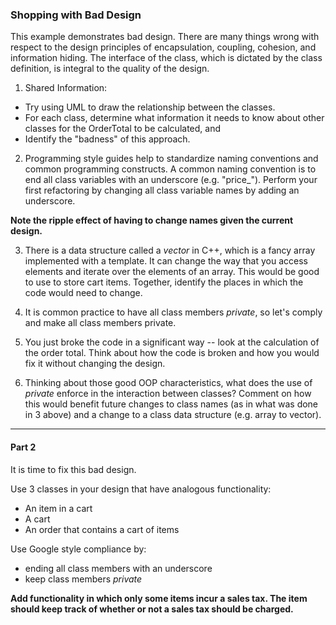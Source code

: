 ### Shopping with Bad Design

This example demonstrates bad design. There are many things wrong with respect to the design principles of encapsulation, coupling, cohesion, and information hiding. The interface of the class, which is dictated by the class definition, is integral to the quality of the design.

1. Shared Information:
  - Try using UML to draw the relationship between the classes.
  - For each class, determine what information it needs to know about other classes for the OrderTotal to be calculated, and
  - Identify the "badness" of this approach.

2. Programming style guides help to standardize naming conventions and common programming constructs. A common naming convention is to end all class variables with an underscore (e.g. "price_"). Perform your first refactoring by changing all class variable names by adding an underscore.

  **__Note the ripple effect of having to change names given the current design.__**

3. There is a data structure called a _vector_ in C++, which is a fancy array implemented with a template. It can change the way that you access elements and iterate over the elements of an array. This would be good to use to store cart items. Together, identify the places in which the code would need to change.

4. It is common practice to have all class members _private_, so let's comply and make all class members private.

5. You just broke the code in a significant way -- look at the calculation of the order total. Think about how the code is broken and how you would fix it without changing the design.

6. Thinking about those good OOP characteristics, what does the use of _private_ enforce in the interaction between classes? Comment on how this would benefit future changes to class names (as in what was done in 3 above) and a change to a class data structure (e.g. array to vector).

<hr>

#### Part 2

It is time to fix this bad design.

Use 3 classes in your design that have analogous functionality:
- An item in a cart
- A cart
- An order that contains a cart of items

Use Google style compliance by:
- ending all class members with an underscore
- keep class members _private_

**Add functionality in which only some items incur a sales tax. The item should keep track of whether or not a sales tax should be charged.**
